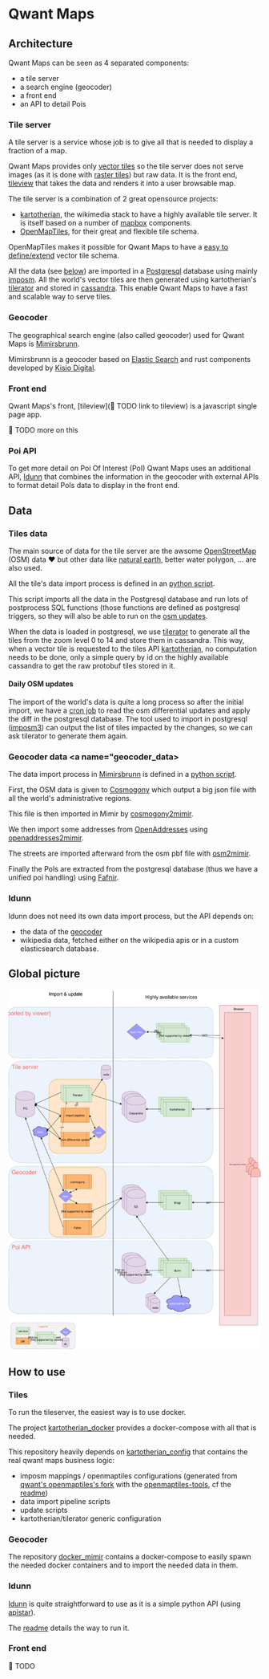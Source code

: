 # Qwant Maps

## Architecture

Qwant Maps can be seen as 4 separated components:

* a tile server
* a search engine (geocoder)
* a front end
* an API to detail Pois

### Tile server

A tile server is a service whose job is to give all that is needed to display a fraction of a map.

Qwant Maps provides only [vector tiles](https://en.wikipedia.org/wiki/Vector_tiles) so the tile server does not serve images (as it is done with [raster tiles](https://switch2osm.org/the-basics/)) but raw data. It is the front end, [tileview](#tileview) that takes the data and renders it into a user browsable map.

The tile server is a combination of 2 great opensource projects:

* [kartotherian](https://github.com/kartotherian/kartotherian), the wikimedia stack to have a highly available tile server. It is itself based on a number of [mapbox](https://www.mapbox.com/) components.
* [OpenMapTiles](https://github.com/openmaptiles/openmaptiles), for their great and flexible tile schema.

OpenMapTiles makes it possible for Qwant Maps to have a [easy to define/extend](https://github.com/QwantResearch/openmaptiles) vector tile schema.

All the data (see [below](#tilesdata)) are imported in a [Postgresql](https://www.postgresql.org/) database using mainly [imposm](https://imposm.org/docs/imposm3/latest/). All the world's vector tiles are then generated using kartotherian's [tilerator](https://github.com/kartotherian/tilerator) and stored in [cassandra](http://cassandra.apache.org/). This enable Qwant Maps to have a fast and scalable way to serve tiles.

### Geocoder

The geographical search engine (also called geocoder) used for Qwant Maps is [Mimirsbrunn](https://github.com/CanalTP/mimirsbrunn).

Mimirsbrunn is a geocoder based on [Elastic Search](https://www.elastic.co) and rust components developed by [Kisio Digital](http://www.kisiodigital.com/).

### Front end <a name="tileview"></a>

Qwant Maps's front, [tileview](:construction: TODO link to tileview) is a javascript single page app.

:construction: TODO more on this

### Poi API

To get more detail on Poi Of Interest (PoI) Qwant Maps uses an additional API, [Idunn](https://github.com/QwantResearch/idunn) that combines the information in the geocoder with external APIs to format detail PoIs data to display in the front end.

## Data

### Tiles data <a name="tilesdata"></a>

The main source of data for the tile server are the awsome [OpenStreetMap](https://www.openstreetmap.org) (OSM) data :heart: but other data like [natural earth](http://www.naturalearthdata.com/), better water polygon, ... are also used.

All the tile's data import process is defined in an [python script](https://github.com/QwantResearch/kartotherian_config/blob/master/import_data/tasks.py).

This script imports all the data in the Postgresql database and run lots of postprocess SQL functions (those functions are defined as postgresql triggers, so they will also be able to run on the [osm updates](#osm_updates).

When the data is loaded in postgresql, we use [tilerator](https://github.com/kartotherian/tilerator) to generate all the tiles from the zoom level 0 to 14 and store them in cassandra.
This way, when a vector tile is requested to the tiles API [kartotherian](https://github.com/kartotherian/kartotherian), no computation needs to be done, only a simple query by id on the highly available cassandra to get the raw protobuf tiles stored in it.

#### Daily OSM updates <a name="osm_updates"></a>

The import of the world's data is quite a long process so after the initial import, we have a [cron job](https://github.com/QwantResearch/kartotherian_config/blob/master/update/osm_update.sh) to read the osm differential updates and apply the diff in the postgresql database.
The tool used to import in postgresql ([imposm3](https://imposm.org/docs/imposm3/latest/)) can output the list of tiles impacted by the changes, so we can ask tilerator to generate them again.

### Geocoder data <a name="geocoder_data><a/>

The data import process in [Mimirsbrunn](https://github.com/CanalTP/mimirsbrunn) is defined in a [python script](https://github.com/QwantResearch/docker_mimir/blob/master/task.py).

First, the OSM data is given to [Cosmogony](https://github.com/osm-without-borders/cosmogony) which output a big json file with all the world's administrative regions.

This file is then imported in Mimir by [cosmogony2mimir](https://github.com/CanalTP/mimirsbrunn#cosmogony2mimir).

We then import some addresses from [OpenAddresses](http://openaddresses.io/) using [openaddresses2mimir](https://github.com/CanalTP/mimirsbrunn#openaddresses2mimir).

The streets are imported afterward from the osm pbf file with [osm2mimir](https://github.com/CanalTP/mimirsbrunn#osm2mimir).

Finally the PoIs are extracted from the postgresql database (thus we have a unified poi handling) using [Fafnir](https://github.com/QwantResearch/fafnir).

### Idunn

Idunn does not need its own data import process, but the API depends on:

* the data of the [geocoder](#geocoder_data)
* wikipedia data, fetched either on the wikipedia apis or in a custom elasticsearch database.

## Global picture

![global architecture](images/global_archi.svg)

## How to use

### Tiles

To run the tileserver, the easiest way is to use docker.

The project [kartotherian_docker](https://github.com/QwantResearch/kartotherian_docker) provides a docker-compose with all that is needed.

This repository heavily depends on [kartotherian_config](https://github.com/QwantResearch/kartotherian_config) that contains the real qwant maps business logic:

* imposm mappings / openmaptiles configurations (generated from [qwant's openmaptiles's fork](https://github.com/QwantResearch/openmaptiles) with the [openmaptiles-tools](https://github.com/openmaptiles/openmaptiles-tools), cf the [readme](https://github.com/QwantResearch/openmaptiles#qwant-openmaptiles-fork))
* data import pipeline scripts
* update scripts
* kartotherian/tilerator generic configuration

### Geocoder

The repository [docker_mimir](https://github.com/QwantResearch/docker_mimir) contains a docker-compose to easily spawn the needed docker containers and to import the needed data in them.

### Idunn

[Idunn](https://github.com/QwantResearch/idunn) is quite straightforward to use as it is a simple python API (using [apistar](https://github.com/encode/apistar/)).

The [readme](https://github.com/QwantResearch/idunn#running) details the way to run it.

### Front end

:construction: TODO
